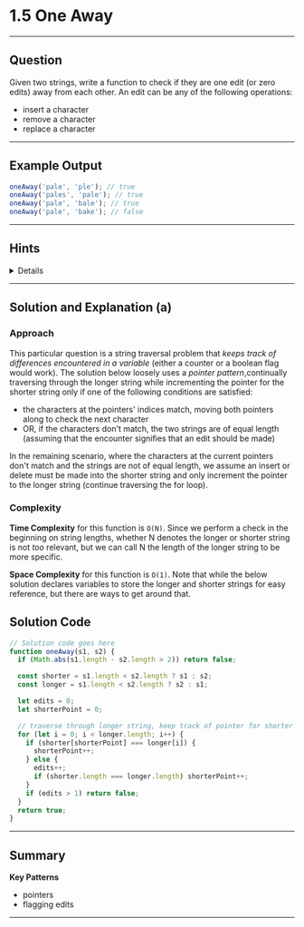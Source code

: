 # 1.5 One Away

---

## Question

Given two strings, write a function to check if they are one edit (or zero edits) away from each other. An edit can be any of the following operations:

- insert a character
- remove a character
- replace a character

---

## Example Output

```javascript
oneAway('pale', 'ple'); // true
oneAway('pales', 'pale'); // true
oneAway('pale', 'bale'); // true
oneAway('pale', 'bake'); // false
```

---

## Hints

<details>

- #23: Start with the easy thing. Can you check each of the conditions separately?
- #97: What is the relationship between "insert" and "remove"? Do they need to be two separate checks?
- #130: Can you do all three checks in a single pass?

</details>

---

## Solution and Explanation (a)

### Approach

This particular question is a string traversal problem that _keeps track of differences encountered in a variable_ (either a counter or a boolean flag would work). The solution below loosely uses a _pointer pattern_,continually traversing through the longer string while incrementing the pointer for the shorter string only if one of the following conditions are satisfied:

- the characters at the pointers' indices match, moving both pointers along to check the next character
- OR, if the characters don't match, the two strings are of equal length (assuming that the encounter signifies that an edit should be made)

In the remaining scenario, where the characters at the current pointers don't match and the strings are not of equal length, we assume an insert or delete must be made into the shorter string and only increment the pointer to the longer string (continue traversing the for loop).

### Complexity

**Time Complexity** for this function is `O(N)`. Since we perform a check in the beginning on string lengths, whether N denotes the longer or shorter string is not _too_ relevant, but we can call N the length of the longer string to be more specific.

**Space Complexity** for this function is `O(1)`. Note that while the below solution declares variables to store the longer and shorter strings for easy reference, but there are ways to get around that.

## Solution Code

```javascript
// Solution code goes here
function oneAway(s1, s2) {
  if (Math.abs(s1.length - s2.length > 2)) return false;

  const shorter = s1.length < s2.length ? s1 : s2;
  const longer = s1.length < s2.length ? s2 : s1;

  let edits = 0;
  let shorterPoint = 0;

  // traverse through longer string, keep track of pointer for shorter
  for (let i = 0; i < longer.length; i++) {
    if (shorter[shorterPoint] === longer[i]) {
      shorterPoint++;
    } else {
      edits++;
      if (shorter.length === longer.length) shorterPoint++;
    }
    if (edits > 1) return false;
  }
  return true;
}
```

---

## Summary

**Key Patterns**

- pointers
- flagging edits

---

